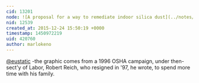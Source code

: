 ```yaml
---
cid: 13201
node: ![A proposal for a way to remediate indoor silica dust](../notes/marlokeno/12-23-2015/a-proposal-for-a-way-to-remediate-indoor-silica-dust)
nid: 12539
created_at: 2015-12-24 15:50:19 +0000
timestamp: 1450972219
uid: 420760
author: marlokeno
---
```


[@eustatic](/profile/eustatic) -the graphic comes from a 1996 OSHA campaign, under then-sect'y of Labor, Robert Reich, who resigned in '97, he wrote, to spend more time with his family.
